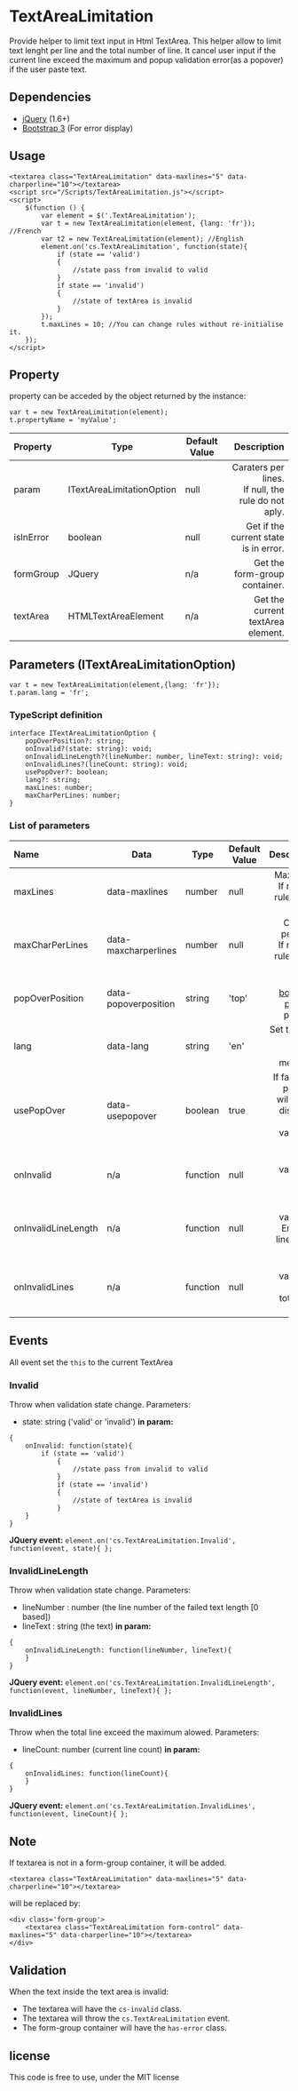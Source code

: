 # TextAreaLimitation
Provide helper to limit text input in Html TextArea.
This helper allow to limit text lenght per line and the total number of line.
It cancel user input if the current line exceed the maximum and popup validation error(as a popover) if the user paste text.


## Dependencies
- [jQuery](https://github.com/jquery/jquery) (1.6+)
- [Bootstrap 3](https://github.com/twbs/bootstrap) (For error display)

## Usage
```
<textarea class="TextAreaLimitation" data-maxlines="5" data-charperline="10"></textarea>
<script src="/Scripts/TextAreaLimitation.js"></script>
<script>
    $(function () {
        var element = $('.TextAreaLimitation');
        var t = new TextAreaLimitation(element, {lang: 'fr'}); //French
        var t2 = new TextAreaLimitation(element); //English
        element.on('cs.TextAreaLimitation', function(state){
            if (state == 'valid')
            {
                //state pass from invalid to valid
            }
            if state == 'invalid')
            {
                //state of textArea is invalid
            }
        });
        t.maxLines = 10; //You can change rules without re-initialise it.
    });
</script>
```
## Property
property can be acceded by the object returned by the instance:
```
var t = new TextAreaLimitation(element);
t.propertyName = 'myValue';
```
|Property |Type |Default Value |Description | 
|:----|----|----|----:|
|param |ITextAreaLimitationOption | null| Caraters per lines.<br/> If null, the rule do not aply.|
|isInError |boolean | null| Get if the current state is in error.|
|formGroup |JQuery | n/a| Get the form-group container.|
|textArea |HTMLTextAreaElement | n/a| Get the current textArea element.|

## Parameters (ITextAreaLimitationOption)
```
var t = new TextAreaLimitation(element,{lang: 'fr'});
t.param.lang = 'fr';
```
### TypeScript definition
```
interface ITextAreaLimitationOption {
    popOverPosition?: string;
    onInvalid?(state: string): void;
    onInvalidLineLength?(lineNumber: number, lineText: string): void;
    onInvalidLines?(lineCount: string): void;
    usePopOver?: boolean;
    lang?: string;
    maxLines: number;
    maxCharPerLines: number;
}
```
### List of parameters
|Name |Data |Type |Default Value |Description | 
|:----|----|----|----|----:|
|maxLines |data-maxlines |number | null| Max Lines.<br/>If null, the rule do not aply.|
|maxCharPerLines |data-maxcharperlines |number | null| Caraters per lines.<br/> If null, the rule do not aply.|
|popOverPosition | data-popoverposition | string | 'top'| The [bootstrap popover](http://getbootstrap.com/javascript/#popovers) position.|
|lang | data-lang |string | 'en'| Set the lang for the display message.|
|usePopOver | data-usepopover |boolean | true| If false, the popOver will not be displayed on validation error|
|onInvalid | n/a |function | null| On validation Error <br/> [info](#invalid)|
|onInvalidLineLength | n/a |function | null| On validation Error in a line length<br/> [info](#invalidlinelength)|
|onInvalidLines | n/a |function | null| On validation Error in total lines<br/> [info](#invalidlines)|

## Events
All event set the ```this``` to the current TextArea
### Invalid
Throw when validation state change.
Parameters: 
- state: string ('valid' or 'invalid')
<b>in param:</b>
```
{
    onInvalid: function(state){
        if (state == 'valid')
            {
                //state pass from invalid to valid
            }
            if (state == 'invalid')
            {
                //state of textArea is invalid
            }
    }
}
```
<b>JQuery event:</b>
``` element.on('cs.TextAreaLimitation.Invalid', function(event, state){ }; ```

### InvalidLineLength
Throw when validation state change.
Parameters: 
- lineNumber : number (the line number of the failed text length [0 based])
- lineText : string (the text)
<b>in param:</b>
```
{
    onInvalidLineLength: function(lineNumber, lineText){
    }
}
```
<b>JQuery event:</b>
``` element.on('cs.TextAreaLimitation.InvalidLineLength', function(event, lineNumber, lineText){ }; ```

### InvalidLines
Throw when the total line exceed the maximum alowed.
Parameters: 
- lineCount: number (current line count)
<b>in param:</b>
```
{
    onInvalidLines: function(lineCount){
    }
}
```
<b>JQuery event:</b>
``` element.on('cs.TextAreaLimitation.InvalidLines', function(event, lineCount){ }; ```

## Note
If textarea is not in a form-group container, it will be added.
```
<textarea class="TextAreaLimitation" data-maxlines="5" data-charperline="10"></textarea>
```
will be replaced by:
```
<div class='form-group'>
    <textarea class="TextAreaLimitation form-control" data-maxlines="5" data-charperline="10"></textarea>
</div>
```

## Validation
When the text inside the text area is invalid:
- The textarea will have the `cs-invalid` class.
- The textarea will throw the `cs.TextAreaLimitation` event.
- The form-group container will have the `has-error` class.

## license
This code is free to use, under the MIT license
